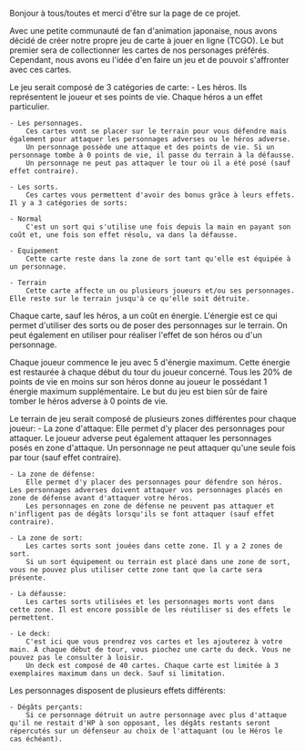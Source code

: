 Bonjour à tous/toutes et merci d'être sur la page de ce projet.

Avec une petite communauté de fan d'animation japonaise, nous avons décidé de créer notre propre jeu de carte à jouer en ligne (TCGO). Le but premier sera de collectionner les cartes de nos personages préférés.
Cependant, nous avons eu l'idée d'en faire un jeu et de pouvoir s'affronter avec ces cartes.

Le jeu serait composé de 3 catégories de carte:
	- Les héros.
		Ils représentent le joueur et ses points de vie. Chaque héros a un effet particulier.

	- Les personnages.
		Ces cartes vont se placer sur le terrain pour vous défendre mais également pour attaquer les personnages adverses ou le héros adverse.
		Un personnage possède une attaque et des points de vie. Si un personnage tombe à 0 points de vie, il passe du terrain à la défausse.
		Un personnage ne peut pas attaquer le tour où il a été posé (sauf effet contraire).

	- Les sorts.
		Ces cartes vous permettent d'avoir des bonus grâce à leurs effets. Il y a 3 catégories de sorts:

	- Normal
		C'est un sort qui s'utilise une fois depuis la main en payant son coût et, une fois son effet résolu, va dans la défausse.

	- Equipement
		Cette carte reste dans la zone de sort tant qu'elle est équipée à un personnage.

	- Terrain
		Cette carte affecte un ou plusieurs joueurs et/ou ses personnages. Elle reste sur le terrain jusqu'à ce qu'elle soit détruite.

Chaque carte, sauf les héros, a un coût en énergie. L'énergie est ce qui permet d'utiliser des sorts ou de poser des personnages sur le terrain. On peut également en utiliser pour réaliser l'effet de son héros ou d'un personnage.

Chaque joueur commence le jeu avec 5 d'énergie maximum. Cette énergie est restaurée à chaque début du tour du joueur concerné.
Tous les 20% de points de vie en moins sur son héros donne au joueur le possédant 1 énergie maximum supplémentaire.
Le but du jeu est bien sûr de faire tomber le héros adverse à 0 points de vie.

Le terrain de jeu serait composé de plusieurs zones différentes pour chaque joueur:
	- La zone d'attaque:
		Elle permet d'y placer des personnages pour attaquer. Le joueur adverse peut également attaquer les personnages posés en zone d'attaque.
		Un personnage ne peut attaquer qu'une seule fois par tour (sauf effet contraire).

	- La zone de défense:
		Elle permet d'y placer des personnages pour défendre son héros. Les personnages adverses doivent attaquer vos personnages placés en zone de défense avant d'attaquer votre héros.
		Les personnages en zone de défense ne peuvent pas attaquer et n'infligent pas de dégâts lorsqu'ils se font attaquer (sauf effet contraire).

	- La zone de sort:
		Les cartes sorts sont jouées dans cette zone. Il y a 2 zones de sort.
		Si un sort équipement ou terrain est placé dans une zone de sort, vous ne pouvez plus utiliser cette zone tant que la carte sera présente.

	- La défausse:
		Les cartes sorts utilisées et les personnages morts vont dans cette zone. Il est encore possible de les réutiliser si des effets le permettent.

	- Le deck:
		C'est ici que vous prendrez vos cartes et les ajouterez à votre main. À chaque début de tour, vous piochez une carte du deck. Vous ne pouvez pas le consulter à loisir.
		Un deck est composé de 40 cartes. Chaque carte est limitée à 3 exemplaires maximum dans un deck. Sauf si limitation.

Les personnages disposent de plusieurs effets différents:

	- Dégâts perçants:
		Si ce personnage détruit un autre personnage avec plus d'attaque qu'il ne restait d'HP à son opposant, les dégâts restants seront répercutés sur un défenseur au choix de l'attaquant (ou le Héros le cas échéant).
